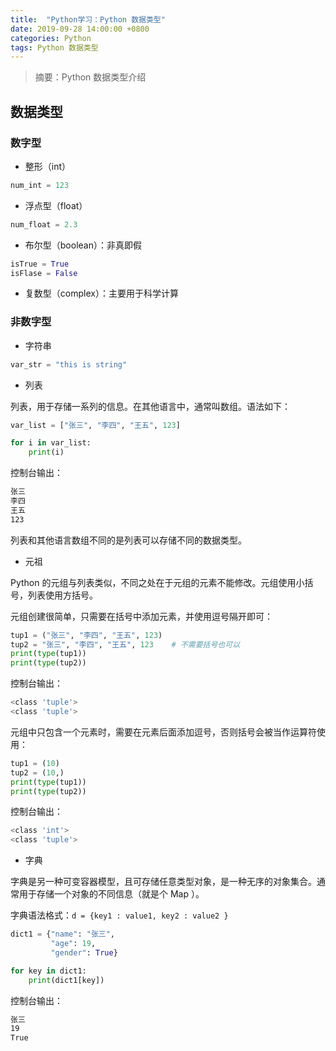 ```yaml
---
title:  "Python学习：Python 数据类型"
date: 2019-09-28 14:00:00 +0800
categories: Python
tags: Python 数据类型
---
```


> 摘要：Python 数据类型介绍

## 数据类型

### 数字型

* 整形（int）

```python
num_int = 123
```

* 浮点型（float）

```python
num_float = 2.3
```

* 布尔型（boolean）：非真即假

```python
isTrue = True
isFlase = False
```

* 复数型（complex）：主要用于科学计算
	
### 非数字型

* 字符串

```python
var_str = "this is string"
```	 

* 列表

列表，用于存储一系列的信息。在其他语言中，通常叫数组。语法如下：
```python
var_list = ["张三", "李四", "王五", 123]

for i in var_list:
    print(i)

```	 
控制台输出：
```sh
张三
李四
王五
123
```

列表和其他语言数组不同的是列表可以存储不同的数据类型。

* 元祖

Python 的元组与列表类似，不同之处在于元组的元素不能修改。元组使用小括号，列表使用方括号。

元组创建很简单，只需要在括号中添加元素，并使用逗号隔开即可：
```python
tup1 = ("张三", "李四", "王五", 123)
tup2 = "张三", "李四", "王五", 123	# 不需要括号也可以 
print(type(tup1))
print(type(tup2))
```	 
控制台输出：
```sh
<class 'tuple'>
<class 'tuple'>
```

元组中只包含一个元素时，需要在元素后面添加逗号，否则括号会被当作运算符使用：
```python
tup1 = (10)
tup2 = (10,)
print(type(tup1))
print(type(tup2))
```	 
控制台输出：
```sh
<class 'int'>
<class 'tuple'>
```

* 字典

字典是另一种可变容器模型，且可存储任意类型对象，是一种无序的对象集合。通常用于存储一个对象的不同信息（就是个 Map ）。

字典语法格式：`d = {key1 : value1, key2 : value2 }`

```python
dict1 = {"name": "张三",
         "age": 19,
         "gender": True}

for key in dict1:
    print(dict1[key])
```
控制台输出：
```sh
张三
19
True
```
